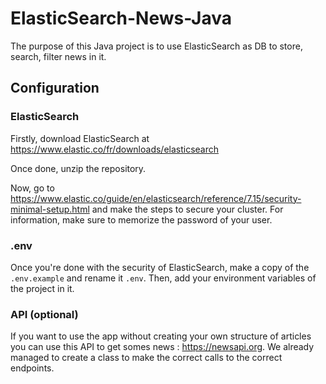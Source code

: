 # ElasticSearch-News-Java

The purpose of this Java project is to use ElasticSearch as DB to store, search, filter news in it.

## Configuration

### ElasticSearch

Firstly, download ElasticSearch at https://www.elastic.co/fr/downloads/elasticsearch

Once done, unzip the repository.

Now, go to https://www.elastic.co/guide/en/elasticsearch/reference/7.15/security-minimal-setup.html and make the steps to secure your cluster. For information, make sure to memorize the password of your user.

### .env

Once you're done with the security of ElasticSearch, make a copy of the `.env.example` and rename it `.env`. Then, add your environment variables of the project in it.

### API (optional)

If you want to use the app without creating your own structure of articles you can use this API to get somes news : https://newsapi.org. We already managed to create a class to make the correct calls to the correct endpoints.
